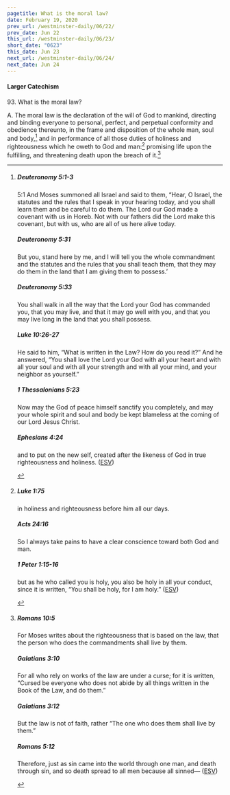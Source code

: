 ```yaml
---
pagetitle: What is the moral law?
date: February 19, 2020
prev_url: /westminster-daily/06/22/
prev_date: Jun 22
this_url: /westminster-daily/06/23/
short_date: "0623"
this_date: Jun 23
next_url: /westminster-daily/06/24/
next_date: Jun 24
---
```


#### Larger Catechism

<span class="q">93.</span> What is the moral law?

<span class="q">A.</span> The moral law is the declaration of the will of God to mankind, directing and binding everyone to personal, perfect, and perpetual conformity and obedience thereunto, in the frame and disposition of the whole man, soul and body,[^fnref:wlc1] and in performance of all those duties of holiness and righteousness which he oweth to God and man:[^fnref:wlc2] promising life upon the fulfilling, and threatening death upon the breach of it.[^fnref:wlc3]


[^fnref:wlc1]: <div class="esv"><h5>Deuteronomy 5:1-3</h5> <div class="esv-text"> <p id="p05005001.04-1"><span class="chapter-num" id="v05005001-1">5:1&nbsp;</span>And Moses summoned all Israel and said to them, &#8220;Hear, O Israel, the statutes and the rules that I speak in your hearing today, and you shall learn them and be careful to do them. The <span class="small-caps">Lord</span> our God made a covenant with us in Horeb. Not with our fathers did the <span class="small-caps">Lord</span> make this covenant, but with us, who are all of us here alive today.</p> </div><h5>Deuteronomy 5:31</h5> <div class="esv-text"><p id="p05005031.01-2">But you, stand here by me, and I will tell you the whole commandment and the statutes and the rules that you shall teach them, that they may do them in the land that I am giving them to possess.&#8217;</p> </div><h5>Deuteronomy 5:33</h5> <div class="esv-text"><p id="p05005033.01-3">You shall walk in all the way that the <span class="small-caps">Lord</span> your God has commanded you, that you may live, and that it may go well with you, and that you may live long in the land that you shall possess.</p> </div><h5>Luke 10:26-27</h5> <div class="esv-text"><p id="p42010026.01-4">He said to him, <span class="woc">&#8220;What is written in the Law? How do you read it?&#8221;</span> And he answered, &#8220;You shall love the Lord your God with all your heart and with all your soul and with all your strength and with all your mind, and your neighbor as yourself.&#8221;</p> </div><h5>1 Thessalonians 5:23</h5> <div class="esv-text"><p id="p52005023.01-5">Now may the God of peace himself sanctify you completely, and may your whole spirit and soul and body be kept blameless at the coming of our Lord Jesus Christ.</p> </div><h5>Ephesians 4:24</h5> <div class="esv-text"><p id="p49004024.01-6">and to put on the new self, created after the likeness of God in true righteousness and holiness.  (<a href="http://www.esv.org" class="copyright">ESV</a>)</p> </div> </div>

[^fnref:wlc2]: <div class="esv"><h5>Luke 1:75</h5> <div class="esv-text"><div class="block-indent"> <p class="line-group" id="p42001075.01-1"><span class="indent"></span>in holiness and righteousness before him all our days.</p> </div> </div><h5>Acts 24:16</h5> <div class="esv-text"><p id="p44024016.01-2">So I always take pains to have a clear conscience toward both God and man.</p> </div><h5>1 Peter 1:15-16</h5> <div class="esv-text"><p id="p60001015.01-3">but as he who called you is holy, you also be holy in all your conduct, since it is written, &#8220;You shall be holy, for I am holy.&#8221;  (<a href="http://www.esv.org" class="copyright">ESV</a>)</p> </div> </div>

[^fnref:wlc3]: <div class="esv"><h5>Romans 10:5</h5> <div class="esv-text"> <p id="p45010005.07-1">For Moses writes about the righteousness that is based on the law, that the person who does the commandments shall live by them.</p> </div><h5>Galatians 3:10</h5> <div class="esv-text"> <p id="p48003010.07-2">For all who rely on works of the law are under a curse; for it is written, &#8220;Cursed be everyone who does not abide by all things written in the Book of the Law, and do them.&#8221;</p> </div><h5>Galatians 3:12</h5> <div class="esv-text"><p id="p48003012.01-3">But the law is not of faith, rather &#8220;The one who does them shall live by them.&#8221;</p> </div><h5>Romans 5:12</h5> <div class="esv-text"> <p id="p45005012.07-4">Therefore, just as sin came into the world through one man, and death through sin, and so death spread to all men because all sinned&#8212;  (<a href="http://www.esv.org" class="copyright">ESV</a>)</p> </div> </div>

